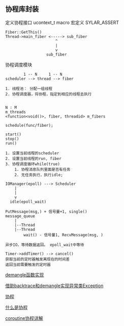 ## 协程库封装

定义协程接口
ucontext_t
macro 宏定义 SYLAR_ASSERT

```
Fiber::GetThis()
Thread->main_fiber <-----> sub_fiber
                      ^
                      |
                      v
                  sub_fiber
```

协程调度模块
```
        1 -- N     1 -- N
scheduler --> thread --> fiber

1. 线程池： 分配一组线程
2. 协程调度器，将协程，指定到相应的线程去执行


N : M
m_threads
<function<void()>, fiber, threadid> m_fibers

schedule(func/fiber);

start()
stop()
run()

1. 设置当前线程的scheduler
2. 设置当前线程的run, fiber
3. 协程调度循环while(true)
    1. 协程消息队列里面是否有任务
    2. 无任务执行，执行idle;
```

```
IOManager(epoll) ---> Scheduler
    |
    |
    v
  idle(epoll_wait)

PutMessage(msg,) + 信号量+1, single()
message_queue
    |
    |--Thread
    |--Thread
        wait() - 信号量1, RecvMessage(msg, )

异步IO，等待数据返回。 epoll_wait中等待

```

```
Timer->addTimer() --> cancel()
获取当前的定时器触发离现在的时间差
返回当前需要触发的定时器
```


[demangle函数实现](https://blog.csdn.net/widon1104/article/details/51476247)

[借助backtrace和demangle实现异常类Exception](https://www.cnblogs.com/inevermore/p/4005489.html)

[协程](https://www.jianshu.com/p/6dde7f92951e)

[什么是协程](https://blog.csdn.net/zheng199172/article/details/88800275)

[coroutine协程详解](https://www.jianshu.com/p/2782f8c49b2a)